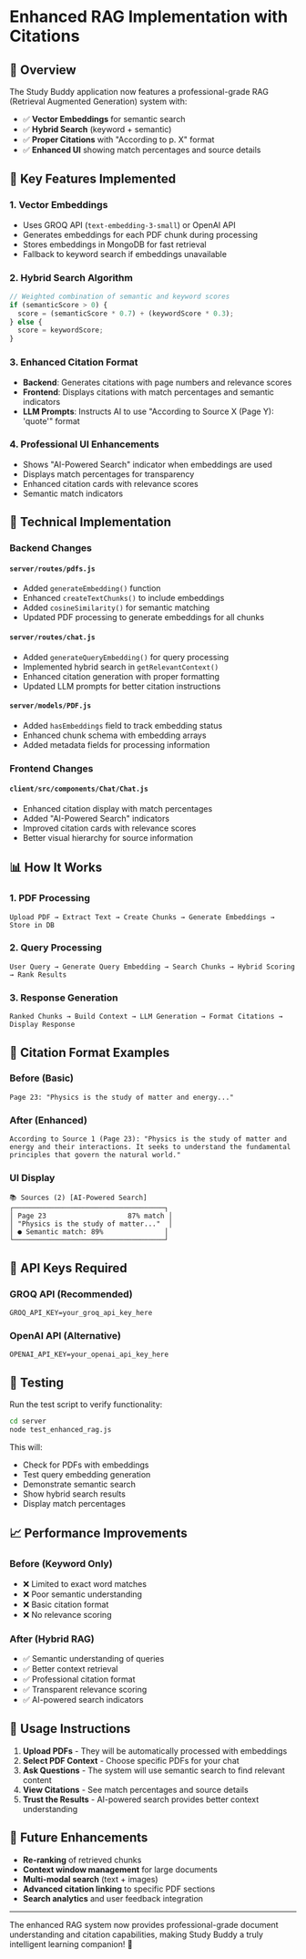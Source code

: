 # Enhanced RAG Implementation with Citations

## 🎯 Overview

The Study Buddy application now features a professional-grade RAG (Retrieval Augmented Generation) system with:

- ✅ **Vector Embeddings** for semantic search
- ✅ **Hybrid Search** (keyword + semantic)
- ✅ **Proper Citations** with "According to p. X" format
- ✅ **Enhanced UI** showing match percentages and source details

## 🚀 Key Features Implemented

### 1. **Vector Embeddings**
- Uses GROQ API (`text-embedding-3-small`) or OpenAI API
- Generates embeddings for each PDF chunk during processing
- Stores embeddings in MongoDB for fast retrieval
- Fallback to keyword search if embeddings unavailable

### 2. **Hybrid Search Algorithm**
```javascript
// Weighted combination of semantic and keyword scores
if (semanticScore > 0) {
  score = (semanticScore * 0.7) + (keywordScore * 0.3);
} else {
  score = keywordScore;
}
```

### 3. **Enhanced Citation Format**
- **Backend**: Generates citations with page numbers and relevance scores
- **Frontend**: Displays citations with match percentages and semantic indicators
- **LLM Prompts**: Instructs AI to use "According to Source X (Page Y): 'quote'" format

### 4. **Professional UI Enhancements**
- Shows "AI-Powered Search" indicator when embeddings are used
- Displays match percentages for transparency
- Enhanced citation cards with relevance scores
- Semantic match indicators

## 🔧 Technical Implementation

### Backend Changes

#### `server/routes/pdfs.js`
- Added `generateEmbedding()` function
- Enhanced `createTextChunks()` to include embeddings
- Added `cosineSimilarity()` for semantic matching
- Updated PDF processing to generate embeddings for all chunks

#### `server/routes/chat.js`
- Added `generateQueryEmbedding()` for query processing
- Implemented hybrid search in `getRelevantContext()`
- Enhanced citation generation with proper formatting
- Updated LLM prompts for better citation instructions

#### `server/models/PDF.js`
- Added `hasEmbeddings` field to track embedding status
- Enhanced chunk schema with embedding arrays
- Added metadata fields for processing information

### Frontend Changes

#### `client/src/components/Chat/Chat.js`
- Enhanced citation display with match percentages
- Added "AI-Powered Search" indicators
- Improved citation cards with relevance scores
- Better visual hierarchy for source information

## 📊 How It Works

### 1. **PDF Processing**
```
Upload PDF → Extract Text → Create Chunks → Generate Embeddings → Store in DB
```

### 2. **Query Processing**
```
User Query → Generate Query Embedding → Search Chunks → Hybrid Scoring → Rank Results
```

### 3. **Response Generation**
```
Ranked Chunks → Build Context → LLM Generation → Format Citations → Display Response
```

## 🎯 Citation Format Examples

### Before (Basic)
```
Page 23: "Physics is the study of matter and energy..."
```

### After (Enhanced)
```
According to Source 1 (Page 23): "Physics is the study of matter and energy and their interactions. It seeks to understand the fundamental principles that govern the natural world."
```

### UI Display
```
📚 Sources (2) [AI-Powered Search]
┌─────────────────────────────────────┐
│ Page 23                    87% match │
│ "Physics is the study of matter..."  │
│ ● Semantic match: 89%               │
└─────────────────────────────────────┘
```

## 🔑 API Keys Required

### GROQ API (Recommended)
```env
GROQ_API_KEY=your_groq_api_key_here
```

### OpenAI API (Alternative)
```env
OPENAI_API_KEY=your_openai_api_key_here
```

## 🧪 Testing

Run the test script to verify functionality:
```bash
cd server
node test_enhanced_rag.js
```

This will:
- Check for PDFs with embeddings
- Test query embedding generation
- Demonstrate semantic search
- Show hybrid search results
- Display match percentages

## 📈 Performance Improvements

### Before (Keyword Only)
- ❌ Limited to exact word matches
- ❌ Poor semantic understanding
- ❌ Basic citation format
- ❌ No relevance scoring

### After (Hybrid RAG)
- ✅ Semantic understanding of queries
- ✅ Better context retrieval
- ✅ Professional citation format
- ✅ Transparent relevance scoring
- ✅ AI-powered search indicators

## 🚀 Usage Instructions

1. **Upload PDFs** - They will be automatically processed with embeddings
2. **Select PDF Context** - Choose specific PDFs for your chat
3. **Ask Questions** - The system will use semantic search to find relevant content
4. **View Citations** - See match percentages and source details
5. **Trust the Results** - AI-powered search provides better context understanding

## 🔮 Future Enhancements

- **Re-ranking** of retrieved chunks
- **Context window management** for large documents
- **Multi-modal search** (text + images)
- **Advanced citation linking** to specific PDF sections
- **Search analytics** and user feedback integration

---

The enhanced RAG system now provides professional-grade document understanding and citation capabilities, making Study Buddy a truly intelligent learning companion! 🎉
